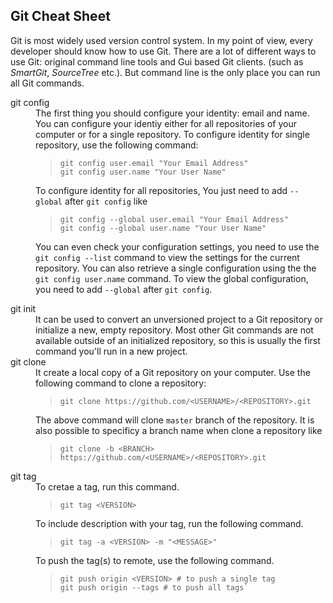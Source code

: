 ## Git Cheat Sheet

Git is most widely used version control system. In my point of view, every developer should know how to use Git. There are a lot of different ways to use Git: original command line tools and Gui based Git clients. (such as *SmartGit*, *SourceTree* etc.). But command line is the only place you can run all Git commands.

<dl>
  <dt>git config</dt>
  <dd>The first thing you should configure your identity: email and name. You can configure your identiy either for all repositories of your computer or for a single repository. To configure identity for single repository, use the following command:
    
  > ```Assembly
  > git config user.email "Your Email Address"
  > git config user.name "Your User Name"
  
  To configure identity for all repositories, You just need to add `--global` after `git config` like
  
  > ```Assembly
  > git config --global user.email "Your Email Address"
  > git config --global user.name "Your User Name"
  
  You can even check your configuration settings, you need to use the `git config --list` command to view the settings for the current repository. You can also retrieve a single configuration using the the `git config user.name` command. To view the global configuration, you need to add `--global` after `git config`.
  </dd>
  <dt>git init</dt>
  <dd>It can be used to convert an unversioned project to a Git repository or initialize a new, empty repository. Most other Git commands are not available outside of an initialized repository, so this is usually the first command you'll run in a new project.
  </dd>
  <dt>git clone</dt>
  <dd>It create a local copy of a Git repository on your computer. Use the following command to clone a repository:

  > ```Assembly
  > git clone https://github.com/<USERNAME>/<REPOSITORY>.git

  The above command will clone `master` branch of the repository. It is also possible to specificy a branch name when clone a repository like
  
  > ```Assembly
  > git clone -b <BRANCH> https://github.com/<USERNAME>/<REPOSITORY>.git
  </dd>
  <dt>git tag</dt>
  <dd>To cretae a tag, run this command.

  > ```Assembly
  > git tag <VERSION>
  
  To include description with your tag, run the following command.

  > ```Assembly
  > git tag -a <VERSION> -m "<MESSAGE>"

  To push the tag(s) to remote, use the following command.

  > ```Assembly
  > git push origin <VERSION> # to push a single tag
  > git push origin --tags # to push all tags`
  </dd>
</dl>
